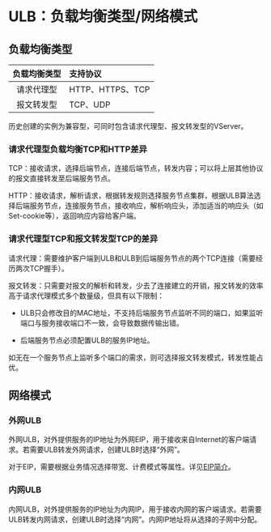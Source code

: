 

# ULB：负载均衡类型/网络模式

## 负载均衡类型
负载均衡类型|支持协议
:-:|:-
请求代理型|HTTP、HTTPS、TCP
报文转发型|TCP、UDP

历史创建的实例为兼容型，可同时包含请求代理型、报文转发型的VServer。

### 请求代理型负载均衡TCP和HTTP差异
TCP：接收请求，选择后端节点，连接后端节点，转发内容；可以将上层其他协议的报文直接转发至后端服务节点。

HTTP：接收请求，解析请求，根据转发规则选择服务节点集群，根据ULB算法选择后端服务节点，连接服务节点，接收响应，解析响应头，添加适当的响应头（如Set-cookie等），返回响应内容给客户端。

### 请求代理型TCP和报文转发型TCP的差异
请求代理：需要维护客户端到ULB和ULB到后端服务节点的两个TCP连接（需要经历两次TCP握手）。

报文转发：只需要对报文的解析和转发，少去了连接建立的开销，报文转发的效率高于请求代理模式多个数量级，但具有以下限制：

*  ULB只会修改目的MAC地址，不支持后端服务节点监听不同的端口，如果监听端口与服务接收端口不一致，会导致数据传输出错。

*  后端服务节点必须配置ULB的服务IP地址。

如无在一个服务节点上监听多个端口的需求，则可选择报文转发模式，转发性能占优。

## 网络模式

### 外网ULB

外网ULB，对外提供服务的IP地址为外网EIP，用于接收来自Internet的客户端请求。若需要ULB转发外网请求，创建ULB时选择“外网”。

对于EIP，需要根据业务情况选择带宽、计费模式等属性。详见[EIP简介](https://docs.ucloud.cn/unet/eip)。

### 内网ULB

内网ULB，对外提供服务的IP地址为内网IP，用于接收内网的客户端请求。若需要ULB转发内网请求，创建ULB时选择“内网”。内网IP地址将从选择的子网中分配。

